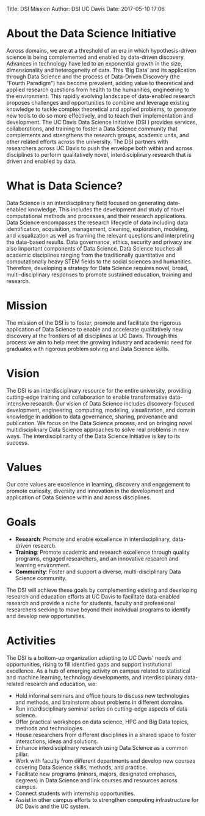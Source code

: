Title: DSI Mission 
Author: DSI UC Davis
Date: 2017-05-10 17:06

# About the Data Science Initiative
Across domains, we are at a threshold of an era in which hypothesis-driven science is being complemented and enabled by data-driven discovery. Advances in technology have led to an exponential growth in the size, dimensionality and heterogeneity of data. This ‘Big Data’ and its application through Data Science and the process of Data-Driven Discovery (the "Fourth Paradigm") has become prevalent, adding value to theoretical and applied research questions from health to the humanities, engineering to the environment. This rapidly evolving landscape of data-enabled research proposes challenges and opportunities to combine and leverage existing knowledge to tackle complex theoretical and applied problems, to generate new tools to do so more effectively, and to teach their implementation and development. The UC Davis Data Science Initiative (DSI ) provides services, collaborations, and training to foster a Data Science community that complements and strengthens the research groups, academic units, and other related efforts across the university. The DSI partners with researchers across UC Davis to push the envelope both within and across disciplines to perform qualitatively novel, interdisciplinary research that is driven and enabled by data. 

# What is Data Science?
Data Science is an interdisciplinary field focused on generating data-enabled knowledge. This includes the development and study of novel computational methods and processes, and their research applications. Data Science encompasses the research lifecycle of data including data identification, acquisition, management, cleaning, exploration, modeling, and visualization as well as framing the relevant questions and interpreting the data-based results. Data governance, ethics, security and privacy are also important components of Data Science. Data Science touches all academic disciplines ranging from the traditionally quantitative and computationally heavy STEM fields to the social sciences and humanities. Therefore, developing a strategy for Data Science requires novel, broad, multi-disciplinary responses to promote sustained education, training and research.

# Mission
The mission of the DSI is to foster, promote and facilitate the rigorous application of Data Science to enable and accelerate qualitatively new discovery at the frontiers of all disciplines at UC Davis. Through this process we aim to  help meet the growing industry and academic need for graduates with rigorous problem solving and Data Science skills.

# Vision
The DSI is an interdisciplinary resource for the entire university, providing cutting-edge training and collaboration to enable transformative data-intensive research. Our vision of Data Science includes discovery-focused development, engineering, computing, modeling, visualization, and domain knowledge in addition to data governance, sharing, provenance and publication. We focus on the Data Science process, and on bringing novel multidisciplinary Data Science approaches to solve real problems in new ways. The interdisciplinarity of the Data Science Initiative is key to its success.  

# Values
 Our core values are excellence in learning, discovery and engagement to promote curiosity, diversity and innovation in the development and application of Data Science within and across disciplines.

# Goals
* __Research__: Promote and enable excellence in interdisciplinary, data-driven research.
* __Training__:  Promote academic and research excellence through quality programs, engaged researchers, and an innovative research and learning environment. 
* __Community__: Foster and support a diverse, multi-disciplinary Data Science community. 

The DSI will achieve these goals by complementing existing and developing research and education efforts at UC Davis
to facilitate data-enabled research and provide a niche for students,
faculty and professional researchers seeking to move beyond their individual
programs to identify and develop new opportunities.

# Activities
The DSI is a bottom-up organization adapting to UC Davis' needs and
opportunities, rising to fill identified gaps and support institutional
excellence. As a hub of emerging activity on campus related to statistical and
machine learning, technology developments, and interdisciplinary data-related
research and education, we:

* Hold informal seminars and office hours to discuss new technologies and methods, and
  brainstorm about problems in different domains.
* Run interdisciplinary seminar series on cutting-edge aspects of data
  science.
* Offer practical workshops on data science, HPC and Big Data topics, methods
  and technologies.
* House researchers from different disciplines in a shared space to foster
  interactions, ideas and solutions.
* Enhance interdisciplinary research using Data Science as a common pillar.
* Work with faculty from different departments and develop new courses covering
  Data Science skills, methods, and practice.
* Facilitate new programs (minors, majors, designated emphases, degrees) in
  Data Science and link courses and resources across campus.
* Connect students with internship opportunities.
* Assist in other campus efforts to strengthen computing infrastructure for UC
  Davis and the UC system.